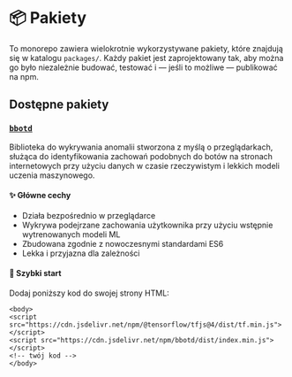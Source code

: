 # 📦 Pakiety

To monorepo zawiera wielokrotnie wykorzystywane pakiety, które znajdują się w katalogu `packages/`. Każdy pakiet jest zaprojektowany tak, aby można go było niezależnie budować, testować i — jeśli to możliwe — publikować na npm.

## Dostępne pakiety

### [`bbotd`](https://www.npmjs.com/package/bbotd)

Biblioteka do wykrywania anomalii stworzona z myślą o przeglądarkach, służąca do identyfikowania zachowań podobnych do botów na stronach internetowych przy użyciu danych w czasie rzeczywistym i lekkich modeli uczenia maszynowego.

#### ✨ Główne cechy

- Działa bezpośrednio w przeglądarce
- Wykrywa podejrzane zachowania użytkownika przy użyciu wstępnie wytrenowanych modeli ML
- Zbudowana zgodnie z nowoczesnymi standardami ES6
- Lekka i przyjazna dla zależności

#### 🚀 Szybki start

Dodaj poniższy kod do swojej strony HTML:

```html{2-3}
<body>
<script src="https://cdn.jsdelivr.net/npm/@tensorflow/tfjs@4/dist/tf.min.js"></script>
<script src="https://cdn.jsdelivr.net/npm/bbotd/dist/index.min.js"></script>
<!-- twój kod -->
</body>
```
